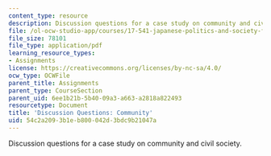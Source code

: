```yaml
---
content_type: resource
description: Discussion questions for a case study on community and civil society.
file: /ol-ocw-studio-app/courses/17-541-japanese-politics-and-society-fall-2008/54c2a2093b1eb800042d3bdc9b21047a_questions5.pdf
file_size: 78101
file_type: application/pdf
learning_resource_types:
- Assignments
license: https://creativecommons.org/licenses/by-nc-sa/4.0/
ocw_type: OCWFile
parent_title: Assignments
parent_type: CourseSection
parent_uid: 6ee1b21b-5b40-09a3-a663-a2818a822493
resourcetype: Document
title: 'Discussion Questions: Community'
uid: 54c2a209-3b1e-b800-042d-3bdc9b21047a
---
```

Discussion questions for a case study on community and civil society.